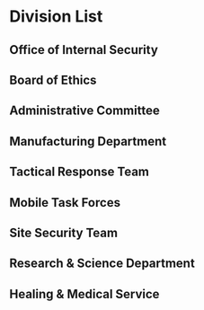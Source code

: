 # Division List

## Office of Internal Security



## Board of Ethics



## Administrative Committee



## Manufacturing Department



## Tactical Response Team



## Mobile Task Forces



## Site Security Team



## Research & Science Department



## Healing & Medical Service

